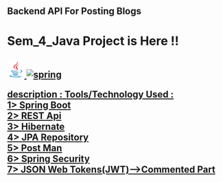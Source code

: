 <h2>Backend API For Posting Blogs </h2>

<h1>Sem_4_Java Project is Here !!</h1>
<h2>
<a href="https://www.java.com" target="_blank" rel="noreferrer"> <img src="https://raw.githubusercontent.com/devicons/devicon/master/icons/java/java-original.svg" alt="java" width="40" height="40"/> 
 <a href="https://spring.io/" target="_blank" rel="noreferrer"> <img src="https://www.vectorlogo.zone/logos/springio/springio-icon.svg" alt="spring" width="40" height="40"/> 

description : Tools/Technology Used :<br> 1> Spring Boot <br>
                                      2> REST Api <br>
                                      3> Hibernate<br>
                                      4> JPA Repository<br>
                                      5> Post Man<br>
                                      6> Spring Security<br>
                                      7> JSON Web Tokens(JWT)-->Commented Part<br>
</h2>
